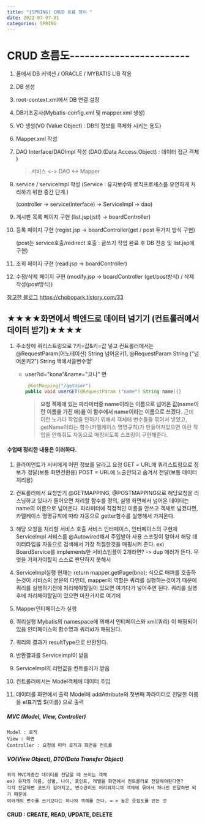 ```yaml
---
title: "[SPRING] CRUD 흐름 정리 "
date: 2022-07-07-01
categories: SPRING
---
```

# CRUD 흐름도------------------------

1. 폼에서 DB 커넥션 / ORACLE / MYBATIS LIB 적용
 
2.  DB 생성

3. root-context.xml에서 DB 연결 설정

4. DB기초공사(Mybatis-config.xml 및 mapper.xml 생성)

5. VO 생성(VO (Value Object) : DB의 정보를 객체화 시키는 용도)

6. Mapper.xml 작성

7. DAO Interface/DAOImpl 작성 (DAO (Data Access Object) : 데이터 접근 객체 )

   > 서비스 <-> DAO <-> Mapper

8. service / serviceImpl 작성 (Service : 유지보수와 로직프로세스를 유연하게 처리하기 위한 중간 단계.)

   (controller -> service(interface) -> ServiceImpl -> dao)

9. 게시판 목록 페이지 구현 (list.jsp(jstl) -> boardController)

10. 등록 페이지 구현 (regist.jsp -> boardController(get / post 두가지 방식 구현)

    (post는 service호출/redirect 호출 : 글쓰기 작업 완료 후 DB 전송 및 list.jsp에 구현) 

11. 조회 페이지 구현 (read.jsp -> boardController)

12. 수정/삭제 페이지 구현 (modify.jsp -> boardController (get/post방식)  / 삭제 작성(post방식))

<a href="https://chobopark.tistory.com/33">참고한 블로그</a> https://chobopark.tistory.com/33

## ★★★★화면에서 백엔드로 데이터 넘기기 (컨트롤러에서 데이터 받기)★★★★
  1. 주소창에 쿼리스트링으로 ?키=값&키=값 넣고 컨트롤러에서는 @RequestParam(어노테이션) String 넘어온키1, 
  @RequestParam String ("넘어온키2") String 백에서쓸변수명' 
   


     - user?id="kona"&name="코나" 면
        ```java
         @GetMapping("/getUser")
        public void userGET(@RequestParam ("name") String name){}
        ```
        > **요청 객체에 있는 파라미터중 name이라는 이름으로 넘어온 값(name이란 이름을 가진 애)을 이 함수에서 name이라는 이름으로 쓰겠다.** 근데 이런 노가다 작업을 안하기 위해서 객체에 변수들을 묶어서 넣었고, getName이라는 함수(카멜케이스 명명규칙)가 만들어져있으면 이런 작업을 안해줘도 자동으로 매칭되도록 스프링이 구현해준다.

#### 수업때 정리한 내용은 이러하다.
1. 클라이언트가 서버에게 어떤 정보를 달라고 요청
	GET = URL에 쿼리스트링으로 정보가 정달(보통 화면전환용)
	POST = URL에 노출안되고 숨겨서 전달(보통 데이터처리용)

2. 컨트롤러에서 요청받기
	@GETMAPPING, @POSTMAPPING으로 해당요청을 리스닝하고 있다가 들어오면 처리할 함수를 정의, 실행
	화면에서 넘어온 데이터는 name의 이름으로 넘어온다.
	파라미터에 직접적인 이름을 안쓰고 객체로 넘겼다면, 카멜케이스 명명규칙에 따라 자동으로 getter함수를 실행해서 가져온다.

3. 해당 요청을 처리할 서비스 호출
	서비스 인터페이스, 인터페이스의 구현체 ServiceImpl
	서비스를 @Autowired해서 주입받아 사용
	스프링이 알아서 해당 데이터타입을 자동으로 검색해서 가장 적절한것을 매핑시켜 준다.
	ex) BoardService를 implements한 서비스임플이 2개라면? 
		-> dup 에러가 뜬다. 무엇을 가져가야할지 스스로 판단하지 못해서

4. ServiceImpl실행
	현재는 return mapper.getPage(bno); 식으로 매퍼를 호출하는것이 서비스의 본문의 다인데,
	mapper의 역할은 쿼리를 실행하는것이기 때문에 쿼리를 실행하기전에 처리해야할일이 있으면 여기다가 넣어주면 된다.
	쿼리를 실행후에 처리해야할일이 있으면 마찬가지로 여기에
	
5. Mapper인터페이스가 실행
6. 쿼리실행
   Mybatis의 namespace에 의해서 인터페이스와 xml(쿼리) 이 매핑되어있음
   인터페이스의 함수명과 쿼리id가 매핑된다.

7. 쿼리의 결과가 resultType으로 반환된다.   
8. 반환결과를 ServiceImpl이 받음
9. ServiceImpl의 리턴값을 컨트롤러가 받음
10. 컨트롤러에서는 Model객체에 데이터 주입
11. 데이터를 화면에서 출력
	Model에 addAttribute의 첫번째 파라미터로 전달한 이름을 el표기법 ${이름} 으로 출력

##### MVC (Model, View, Controller)
    Model : 로직
    View : 화면
    Controller : 요청에 따라 로직과 화면을 컨트롤
	

##### VO(View Object), DTO(Data Transfer Object)
    위의 MVC계층간 데이터를 전달할 때 쓰이는 객체
    ex) 유저의 이름, 성별, 나이, 포인트, 레벨을 화면에서 컨트롤러로 전달해야된다면?
	각각 전달하면 코드가 길어지고, 변수관리도 어려워지니까 객체에 묶어서 하나만 전달하면 되기 때문에
	여러개의 변수를 쓰기보다는 하나의 객체를 쓴다. = > 높은 응집도를 만든 것
	

#### CRUD : CREATE, READ, UPDATE, DELETE
